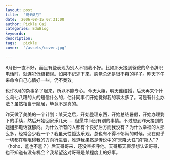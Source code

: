 ```yaml
---
layout: post  
title:  "乌云8月"
date:  2006-08-15 07:31:00
author: Pickle Cai  
categories: EduBlog  
keywords: 
description:   
tags:	pickle   
cover:  "/assets/cover.jpg"  

---
```


8月份一直不好，而且有些表现为别人不错我不好。比如那天接到爸爸的命令辞职电话时，就连犯低级错误。如果不记述下来，感觉总还是很不爽的样子。昨天下午来命令自己心情好一些，仍不奏效。



也许8月的杂事多了起来，所以不能专心。今天大姐，明天谁结婚，后天再来个什么乌七八糟的人的短信什么的，估计同事们开始觉得我的事太多了。可是有什么办法？虽然相当于隐居，毕竟不是真的。



昨天做了美美的一个计划：某天之后，开始整理东西，开始总结暑假，开始办理剩下的手续，然后开始回家乐几天……但愿中间没有别的事情。不过想到昨天接到的姐姐那电话就郁闷。为什么所有的人都有个良好后方而我没有？为什么幸福的人那么多，经常会少我一个？我虽天性豁达乐观，总也有不得不郁闷的时候。现在似乎一切都在朝阻碍我的方向行进着，难道我果然是传说中的“天降大任”的“斯人”？（hoho，羞也不羞？）后天哥哥来，还没空招呼他。天哥那天表示想认识哥哥，也不知道有没有机会？我希望这对哥哥是某程度上的好事。



		    
